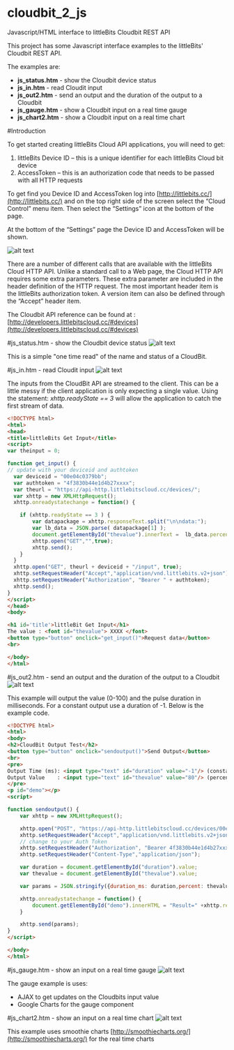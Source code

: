 # cloudbit_2_js
Javascript/HTML interface to littleBits Cloudbit REST API

This project has some Javascript interface examples to the littleBits' Cloudbit REST API.

The examples are:
* __js_status.htm__ - show the Cloudbit device status
* __js_in.htm__ - read Cloudit input
* __js_out2.htm__ - send an output and the duration of the output to a Cloudbit
* __js_gauge.htm__ - show a Cloudbit input on a real time gauge
* __js_chart2.htm__ - show a Cloudbit input on a real time chart


#Introduction

To get started creating littleBits Cloud API applications, you will need to get:
1. littleBits Device ID – this is a unique identifier for each littleBits Cloud bit device
2. AccessToken – this is an authorization code that needs to be passed with all HTTP requests

To get find you Device ID and AccessToken log into [http://littlebits.cc/](http://littlebits.cc/) and on the top right side of the screen select the “Cloud Control” menu item. Then select the “Settings” icon at the bottom of the page. 

At the bottom of the “Settings” page the Device ID and AccessToken will be shown.

![alt text](bit_info.bmp)

There are a number of different calls that are available with the littleBits Cloud HTTP API. Unlike a standard call to a Web page, the Cloud HTTP API requires some extra parameters. These extra parameter are included in the header definition of the HTTP request. The most important header item is the littleBits authorization token. A version item can also be defined through the “Accept” header item.

The Cloudbit API reference can be found at : [http://developers.littlebitscloud.cc/#devices](http://developers.littlebitscloud.cc/#devices)


#js_status.htm - show the Cloudbit device status
![alt text](js_status.png)

This is a simple "one time read" of the name and status of a CloudBit. 

#js_in.htm - read Cloudit input
![alt text](js_in.png)

The inputs from the CloudBit API are streamed to the client. This can be a little messy if the client application is only expecting a single value. Using the statement: _xhttp.readyState == 3_ will allow the application to catch the first stream of data.

```html
<!DOCTYPE html>
<html>
<head>
<title>littleBits Get Input</title>
<script>
var theinput = 0;

function get_input() {
// update with your deviceid and authtoken
  var deviceid = "00e04c0379bb";
  var authtoken = "4f3830b44e1d4b27xxxx";
  var theurl = "https://api-http.littlebitscloud.cc/devices/";
  var xhttp = new XMLHttpRequest();
  xhttp.onreadystatechange = function() {

    if (xhttp.readyState == 3 ) {
	  	var datapackage = xhttp.responseText.split("\n\ndata:");
		var lb_data = JSON.parse( datapackage[1] );		 
		document.getElementById("thevalue").innerText =  lb_data.percent;
		xhttp.open("GET","",true);
		xhttp.send();
    }
  }
  xhttp.open("GET", theurl + deviceid + "/input", true);
  xhttp.setRequestHeader("Accept","application/vnd.littlebits.v2+json");
  xhttp.setRequestHeader("Authorization", "Bearer " + authtoken);
  xhttp.send();
}
</script>
</head>
<body>

<h1 id='title'>littleBit Get Input</h1>
The value : <font id="thevalue"> XXXX </font>
<button type="button" onclick="get_input()">Request data</button>
<br>

</body>
</html>
```

#js_out2.htm - send an output and the duration of the output to a Cloudbit
![alt text](in_out2.png)

This example will output the value (0-100) and the pulse duration in milliseconds. For a constant output use a duration of -1. Below is the example code.

```html
<!DOCTYPE html>
<html>
<body>
<h2>CloudBit Output Test</h2>
<button type="button" onclick="sendoutput()">Send Output</button>
<br>
<pre>
Output Time (ms): <input type="text" id="duration" value="-1"/> (constant = -1)</br>
Output Value	: <input type="text" id="thevalue" value="80"/> (percent 0-100)</br> 
</pre>
<p id="demo"></p>
<script>

function sendoutput() {
	var xhttp = new XMLHttpRequest();

	xhttp.open("POST", "https://api-http.littlebitscloud.cc/devices/00e04c0379bb/output?", true);
	xhttp.setRequestHeader("Accept","application/vnd.littlebits.v2+json");
	// change to your Auth Token
	xhttp.setRequestHeader("Authorization", "Bearer 4f3830b44e1d4b27xxxx");
	xhttp.setRequestHeader("Content-Type","application/json");

	var duration = document.getElementById("duration").value;
	var thevalue = document.getElementById("thevalue").value;

	var params = JSON.stringify({duration_ms: duration,percent: thevalue});

	xhttp.onreadystatechange = function() {
		document.getElementById("demo").innerHTML = "Result=" +xhttp.responseText;
	}

	xhttp.send(params);
}
</script>

</body>
</html>
```
#js_gauge.htm - show an input on a real time gauge
![alt text](js_gauge.png)

The gauge example is uses:
* AJAX to get updates on the Cloudbits input value
* Google Charts for the gauge component

#js_chart2.htm - show an input on a real time chart
![alt text](lb_chart2.png)

This example uses smoothie charts [http://smoothiecharts.org/](http://smoothiecharts.org/) for the real time charts
